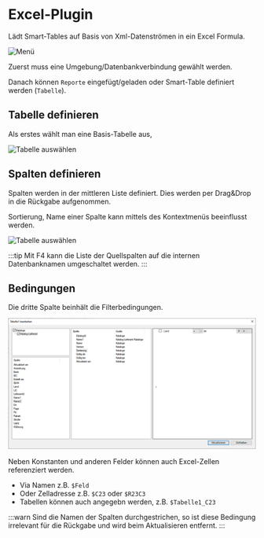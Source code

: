 ﻿# Excel-Plugin

Lädt Smart-Tables auf Basis von Xml-Datenströmen in ein Excel Formula.

![Menü](Imgs/Excel.Menu.png)

Zuerst muss eine Umgebung/Datenbankverbindung gewählt werden.

Danach können `Reporte` eingefügt/geladen oder Smart-Table definiert werden (`Tabelle`).

## Tabelle definieren

Als erstes wählt man eine Basis-Tabelle aus, 

![Tabelle auswählen](Imgs/Excel.Table1.png)

## Spalten definieren

Spalten werden in der mittleren Liste definiert. Dies werden per Drag&Drop in die 
Rückgabe aufgenommen.

Sortierung, Name einer Spalte kann mittels des Kontextmenüs beeinflusst werden.

![Tabelle auswählen](Imgs/Excel.Table2.png)

:::tip
Mit F4 kann die Liste der Quellspalten auf die internen Datenbanknamen umgeschaltet werden.
:::

## Bedingungen

Die dritte Spalte beinhält die Filterbedingungen.

![Tabelle auswählen](Imgs/Excel.Table3.png)

Neben Konstanten und anderen Felder können auch Excel-Zellen referenziert werden.

- Via Namen z.B. `$Feld`
- Oder Zelladresse z.B. `$C23` oder `$R23C3`
- Tabellen können auch angegebn werden, z.B. `$Tabelle1_C23`

:::warn
Sind die Namen der Spalten durchgestrichen, so ist diese Bedingung irrelevant für
die Rückgabe und wird beim Aktualisieren entfernt.
:::